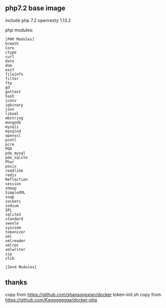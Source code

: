 ## php7.2 base image
include php 7.2 openresty 1.13.2


php modules:
```
[PHP Modules]
bcmath
Core
ctype
curl
date
dom
exif
fileinfo
filter
ftp
gd
gettext
hash
iconv
igbinary
json
libxml
mbstring
mongodb
mysqli
mysqlnd
openssl
pcntl
pcre
PDO
pdo_mysql
pdo_sqlite
Phar
posix
readline
redis
Reflection
session
shmop
SimpleXML
soap
sockets
sodium
SPL
sqlite3
standard
swoole
sysvsem
tokenizer
xml
xmlreader
xmlrpc
xmlwriter
zip
zlib

[Zend Modules]
```
## thanks
copy from https://github.com/shansongxian/docker
token-init.sh copy from  https://github.com/Kaggggggga/docker-php
